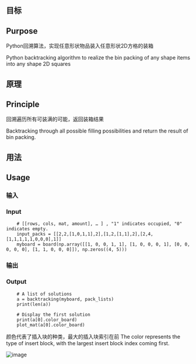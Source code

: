 ## 目标
## Purpose
Python回溯算法，实现任意形状物品装入任意形状2D方格的装箱

Python backtracking algorithm to realize the bin packing of any shape items into any shape 2D squares
## 原理
## Principle
回溯遍历所有可装满的可能，返回装箱结果

Backtracking through all possible filling possibilities and return the result of bin packing.
## 用法
## Usage

### 输入
### Input

```
	# [[rows, cols, mat, amount], … ] , "1" indicates occupied, "0" indicates empty.
	input_packs = [[2,2,[1,0,1,1],2],[1,2,[1,1],2],[2,4,[1,1,1,1,1,0,0,0],1]]
	myboard = board(np.array([[1, 0, 0, 1, 1], [1, 0, 0, 0, 1], [0, 0, 0, 0, 0], [1, 1, 0, 0, 0]]), np.zeros((4, 5)))
```


### 输出
### Output

```
	# A list of solutions
	a = backtracking(myboard, pack_lists)
	print(len(a))
		
	# Display the first solution
	print(a[0].color_board)
	plot_mat(a[0].color_board)
```
颜色代表了插入块的种类，最大的插入块索引在前
The color represents the type of insert block, with the largest insert block index coming first.

![image](https://github.com/Jiayuan-Shi/Bin_packing_python/assets/51028227/9ad18b1f-2ff3-457f-8fb1-9863ff90b47b)


